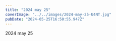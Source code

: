 ```yaml
---
title: "2024 may 25"
coverImage: "../../images/2024-may-25-U4NT.jpg"
pubDate: "2024-05-25T16:50:55.947Z"
---
```


2024 may 25
